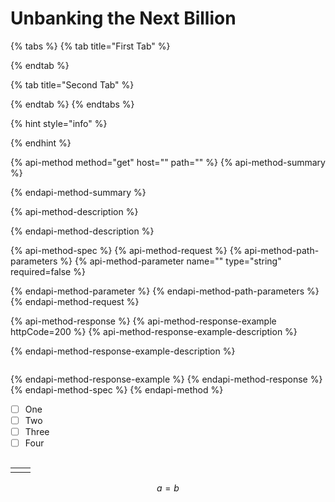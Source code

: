 # Unbanking the Next Billion

{% tabs %}
{% tab title="First Tab" %}

{% endtab %}

{% tab title="Second Tab" %}

{% endtab %}
{% endtabs %}

{% hint style="info" %}

{% endhint %}

{% api-method method="get" host="" path="" %}
{% api-method-summary %}

{% endapi-method-summary %}

{% api-method-description %}

{% endapi-method-description %}

{% api-method-spec %}
{% api-method-request %}
{% api-method-path-parameters %}
{% api-method-parameter name="" type="string" required=false %}

{% endapi-method-parameter %}
{% endapi-method-path-parameters %}
{% endapi-method-request %}

{% api-method-response %}
{% api-method-response-example httpCode=200 %}
{% api-method-response-example-description %}

{% endapi-method-response-example-description %}

```

```
{% endapi-method-response-example %}
{% endapi-method-response %}
{% endapi-method-spec %}
{% endapi-method %}

>

* [ ] One
* [ ] Two
* [ ] Three
* [ ] Four

```text

```

|  |  |
| --- | --- |
|  |  |

$$
a = b
$$



